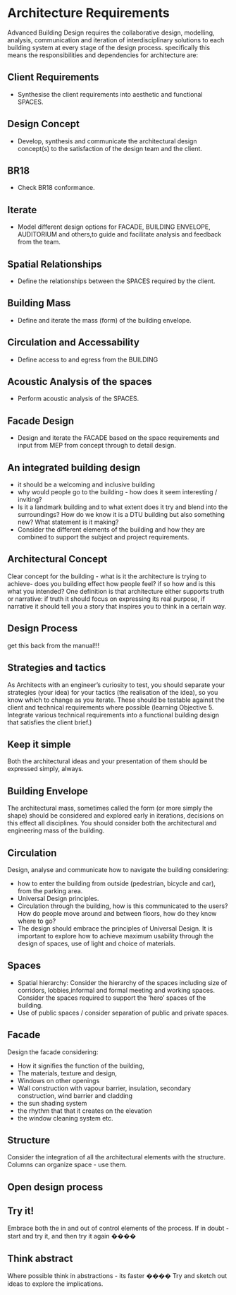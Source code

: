 # Architecture Requirements

Advanced Building Design requires the collaborative design, modelling, analysis, communication and iteration of interdisciplinary solutions to each building system at every stage of the design process. specifically this means the responsibilities and dependencies for architecture are:

## Client Requirements
* Synthesise the client requirements into aesthetic and functional SPACES.

## Design Concept
* Develop, synthesis and communicate the architectural design concept(s) to the satisfaction of the design team and the client.

## BR18
* Check BR18 conformance.

## Iterate
* Model different design options for FACADE, BUILDING ENVELOPE, AUDITORIUM and others,to guide and facilitate analysis and feedback from the team.

## Spatial Relationships
* Define the relationships between the SPACES required by the client.

## Building Mass
* Define and iterate the mass (form) of the building envelope.

## Circulation and Accessability
* Define access to and egress from the BUILDING

## Acoustic Analysis of the spaces
* Perform acoustic analysis of the SPACES.

## Facade Design
* Design and iterate the FACADE based on the space requirements and input from MEP from concept through to detail design.

## An integrated building design
* it should be a welcoming and inclusive building
* why would people go to the building - how does it seem interesting / inviting?
* Is it a landmark building and to what extent does it try and blend into the
surroundings? How do we know it is a DTU building but also something new? What
statement is it making?
* Consider the different elements of the building and how they are combined to
support the subject and project requirements.

## Architectural Concept
Clear concept for the building - what is it the architecture is trying to
achieve- does you building effect how people feel? if so how and is this what
you intended? One definition is that architecture either supports truth or
narrative: if truth it should focus on expressing its real purpose, if
narrative it should tell you a story that inspires you to think in a certain
way.

## Design Process
get this back from the manual!!!

## Strategies and tactics
As Architects with an engineer’s curiosity to test, you should separate your
strategies (your idea) for your tactics (the realisation of the idea), so you
know which to change as you iterate. These should be testable against the
client and technical requirements where possible (learning Objective 5.
Integrate various technical requirements into a functional building design
that satisfies the client brief.)

## Keep it simple
Both the architectural ideas and your presentation of them should be expressed
simply, always.

## Building Envelope
The architectural mass, sometimes called the form (or more simply the shape) should be considered and explored early in iterations, decisions on this effect all disciplines. You should consider both the architectural and engineering mass of the building.

## Circulation
Design, analyse and communicate how to navigate the building considering:
* how to enter the building from outside (pedestrian, bicycle and car),
from the parking area.
* Universal Design principles.
* Circulation through the building, how is this communicated to the users?
How do people move around and between floors, how do they know where to
go?
* The design should embrace the principles of Universal Design. It is
important to explore how to achieve maximum usability through the design
of spaces, use of light and choice of materials.

## Spaces
* Spatial hierarchy: Consider the hierarchy of the spaces including size of corridors, lobbies,informal and formal meeting and working spaces. Consider the spaces required
to support the ‘hero’ spaces of the building.
* Use of public spaces / consider separation of public and private spaces.

## Facade
Design the facade considering:
- How it signifies the function of the building,
- The materials, texture and design,
- Windows on other openings
- Wall construction with vapour barrier, insulation, secondary
construction, wind barrier and cladding
- the sun shading system
- the rhythm that that it creates on the elevation
- the window cleaning system etc.

## Structure
Consider the integration of all the architectural elements with the structure.
Columns can organize space - use them.

## Open design process


## Try it!
Embrace both the in and out of control elements of the process. If in doubt -
start and try it, and then try it again ����

## Think abstract
Where possible think in abstractions - its faster ���� Try and sketch out ideas
to explore the implications.
